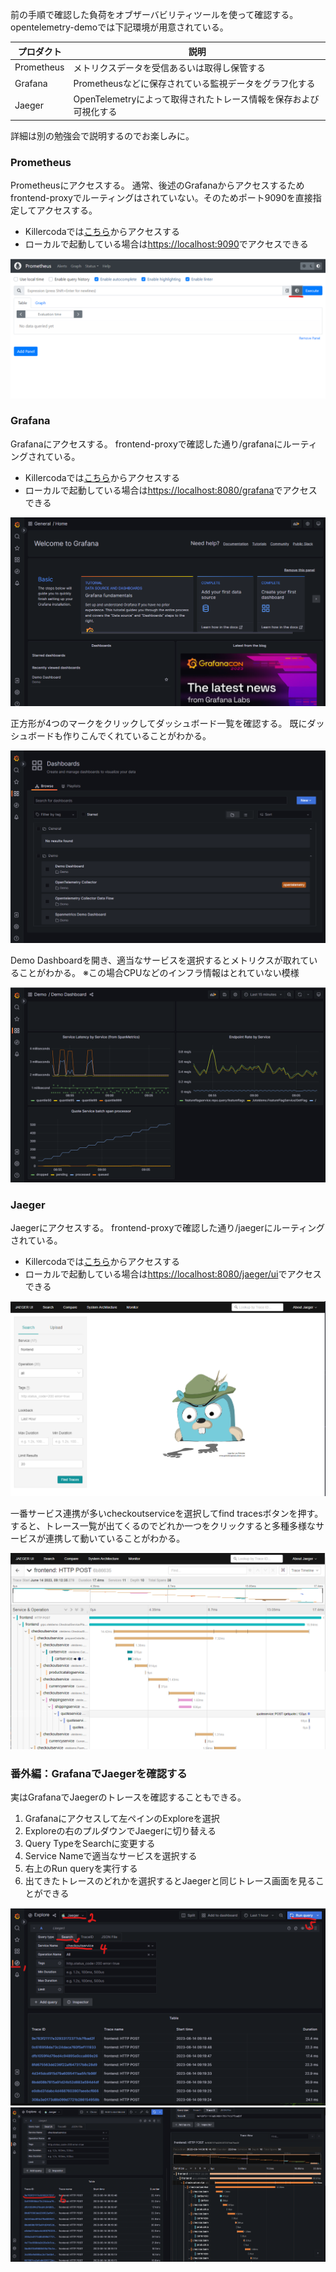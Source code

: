 前の手順で確認した負荷をオブザーバビリティツールを使って確認する。
opentelemetry-demoでは下記環境が用意されている。

| プロダクト | 説明 |
| ---- | ---- |
| Prometheus | メトリクスデータを受信あるいは取得し保管する |
| Grafana | Prometheusなどに保存されている監視データをグラフ化する |
| Jaeger | OpenTelemetryによって取得されたトレース情報を保存および可視化する |

詳細は別の勉強会で説明するのでお楽しみに。

### Prometheus

Prometheusにアクセスする。
通常、後述のGrafanaからアクセスするためfrontend-proxyでルーティングはされていない。そのためポート9090を直接指定してアクセスする。

- Killercodaでは[こちら]({{TRAFFIC_HOST1_9090}})からアクセスする
- ローカルで起動している場合は<https://localhost:9090>でアクセスできる

![Prometheus画面](./assets/prometheus.png)


### Grafana

Grafanaにアクセスする。
frontend-proxyで確認した通り/grafanaにルーティングされている。

- Killercodaでは[こちら]({{TRAFFIC_HOST1_8080}}/grafana)からアクセスする
- ローカルで起動している場合は<https://localhost:8080/grafana>でアクセスできる

![Grafana Home画面](./assets/grafana_home.png)

正方形が4つのマークをクリックしてダッシュボード一覧を確認する。
既にダッシュボードも作りこんでくれていることがわかる。

![Grafana Dashboard一覧画面](./assets/grafana_dashboard.png)

Demo Dashboardを開き、適当なサービスを選択するとメトリクスが取れていることがわかる。
※この場合CPUなどのインフラ情報はとれていない模様

![Grafana Demo Dashboard](./assets/grafana_demo_dashboard.png)


### Jaeger

Jaegerにアクセスする。
frontend-proxyで確認した通り/jaegerにルーティングされている。

- Killercodaでは[こちら]({{TRAFFIC_HOST1_8080}}/jaeger/ui)からアクセスする
- ローカルで起動している場合は<https://localhost:8080/jaeger/ui>でアクセスできる

![Jaeger Home画面](./assets/jaeger_home.png)

一番サービス連携が多いcheckoutserviceを選択してfind tracesボタンを押す。
すると、トレース一覧が出てくるのでどれか一つをクリックすると多種多様なサービスが連携して動いていることがわかる。

![Jaeger トレース画面](./assets/jaeger_trace.png)


### 番外編：GrafanaでJaegerを確認する

実はGrafanaでJaegerのトレースを確認することもできる。

1. Grafanaにアクセスして左ペインのExploreを選択
2. Exploreの右のプルダウンでJaegerに切り替える
3. Query TypeをSearchに変更する
4. Service Nameで適当なサービスを選択する
5. 右上のRun queryを実行する
6. 出てきたトレースのどれかを選択するとJaegerと同じトレース画面を見ることができる

![Jaeger トレース画面](./assets/grafana_jaeger.png)
![Jaeger トレース画面2](./assets/grafana_jaeger2.png)